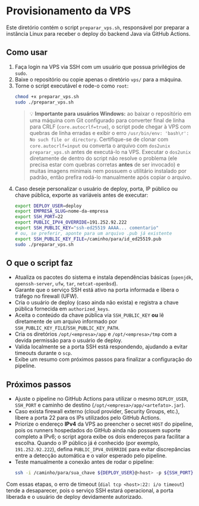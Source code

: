 # Provisionamento da VPS

Este diretório contém o script `preparar_vps.sh`, responsável por preparar a instância Linux para receber o deploy do backend Java via GitHub Actions.

## Como usar

1. Faça login na VPS via SSH com um usuário que possua privilégios de `sudo`.
2. Baixe o repositório ou copie apenas o diretório `vps/` para a máquina.
3. Torne o script executável e rode-o como `root`:
   ```bash
   chmod +x preparar_vps.sh
   sudo ./preparar_vps.sh
   ```
   > 💡 **Importante para usuários Windows:** ao baixar o repositório em uma máquina com Git configurado para converter
   > final de linha para CRLF (`core.autocrlf=true`), o script pode chegar à VPS com quebras de linha erradas e exibir o erro
   > `/usr/bin/env: 'bash\r': No such file or directory`. Certifique-se de clonar com `core.autocrlf=input` ou converta o
   > arquivo com `dos2unix preparar_vps.sh` antes de executá-lo na VPS. Executar o `dos2unix` diretamente de dentro do
   > script não resolve o problema (ele precisa estar com quebras corretas **antes** de ser invocado) e muitas imagens
   > minimais nem possuem o utilitário instalado por padrão, então prefira rodá-lo manualmente após copiar o arquivo.
4. Caso deseje personalizar o usuário de deploy, porta, IP público ou chave pública, exporte as variáveis antes de executar:
   ```bash
   export DEPLOY_USER=deploy
   export EMPRESA_SLUG=nome-da-empresa
   export SSH_PORT=22
   export PUBLIC_IPV4_OVERRIDE=191.252.92.222
   export SSH_PUBLIC_KEY="ssh-ed25519 AAAA... comentario"
   # ou, se preferir, aponte para um arquivo .pub já existente
   export SSH_PUBLIC_KEY_FILE=/caminho/para/id_ed25519.pub
   sudo ./preparar_vps.sh
   ```

## O que o script faz

- Atualiza os pacotes do sistema e instala dependências básicas (`openjdk`, `openssh-server`, `ufw`, `tar`, `netcat-openbsd`).
- Garante que o serviço SSH está ativo na porta informada e libera o tráfego no firewall (UFW).
- Cria o usuário de deploy (caso ainda não exista) e registra a chave pública fornecida em `authorized_keys`.
- Aceita o conteúdo da chave pública via `SSH_PUBLIC_KEY` **ou** lê diretamente de um arquivo informado por `SSH_PUBLIC_KEY_FILE`/`SSH_PUBLIC_KEY_PATH`.
- Cria os diretórios `/opt/<empresa>/app` e `/opt/<empresa>/tmp` com a devida permissão para o usuário de deploy.
- Valida localmente se a porta SSH está respondendo, ajudando a evitar timeouts durante o `scp`.
- Exibe um resumo com próximos passos para finalizar a configuração do pipeline.

## Próximos passos

- Ajuste o pipeline no GitHub Actions para utilizar o mesmo `DEPLOY_USER`, `SSH_PORT` e caminho de destino (`/opt/<empresa>/app/<artefato>.jar`).
- Caso exista firewall externo (cloud provider, Security Groups, etc.), libere a porta 22 para os IPs utilizados pelo GitHub Actions.
- Priorize o endereço **IPv4** da VPS ao preencher o secret `HOST` do pipeline, pois os runners hospedados do GitHub ainda não possuem suporte completo a IPv6; o script agora exibe os dois endereços para facilitar a escolha. Quando o IP público já é conhecido (por exemplo, `191.252.92.222`), defina `PUBLIC_IPV4_OVERRIDE` para evitar discrepâncias entre a detecção automática e o valor esperado pelo pipeline.
- Teste manualmente a conexão antes de rodar o pipeline:
  ```bash
  ssh -i /caminho/para/sua_chave ${DEPLOY_USER}@<host> -p ${SSH_PORT}
  ```

Com essas etapas, o erro de timeout (`dial tcp <host>:22: i/o timeout`) tende a desaparecer, pois o serviço SSH estará operacional, a porta liberada e o usuário de deploy devidamente autorizado.
